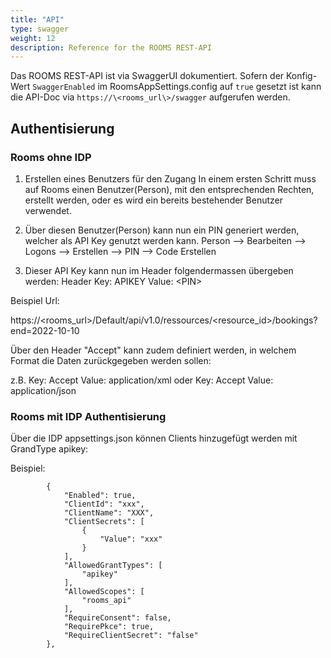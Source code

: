 ```yaml
---
title: "API"
type: swagger
weight: 12
description: Reference for the ROOMS REST-API
---
```


Das ROOMS REST-API ist via SwaggerUI dokumentiert. Sofern der Konfig-Wert `SwaggerEnabled` im RoomsAppSettings.config auf `true` gesetzt ist kann die API-Doc via `https://\<rooms_url\>/swagger` aufgerufen werden.

## Authentisierung

### Rooms ohne IDP

1. Erstellen eines Benutzers für den Zugang
In einem ersten Schritt muss auf Rooms einen Benutzer(Person), mit den entsprechenden Rechten, erstellt werden, oder es wird ein bereits bestehender Benutzer verwendet.

1. Über diesen Benutzer(Person) kann nun ein PIN generiert werden, welcher als API Key genutzt werden kann.
    Person --> Bearbeiten --> Logons --> Erstellen --> PIN --> Code Erstellen

1. Dieser API Key kann nun im Header folgendermassen übergeben werden:
    Header Key: APIKEY Value: \<PIN\>

Beispiel Url:

https://\<rooms_url\>/Default/api/v1.0/ressources/\<resource_id\>/bookings?end=2022-10-10

Über den Header "Accept" kann zudem definiert werden, in welchem Format die Daten zurückgegeben werden sollen:

z.B. Key: Accept Value: application/xml oder Key: Accept Value: application/json

### Rooms mit IDP Authentisierung

Über die IDP appsettings.json können Clients hinzugefügt werden mit GrandType apikey:

Beispiel:

			{
				"Enabled": true,
				"ClientId": "xxx",
				"ClientName": "XXX",
				"ClientSecrets": [
					{
						"Value": "xxx"
					}
				],
				"AllowedGrantTypes": [
					"apikey"
				],
				"AllowedScopes": [
					"rooms_api"
				],
				"RequireConsent": false,
				"RequirePkce": true,
				"RequireClientSecret": "false"
			},
